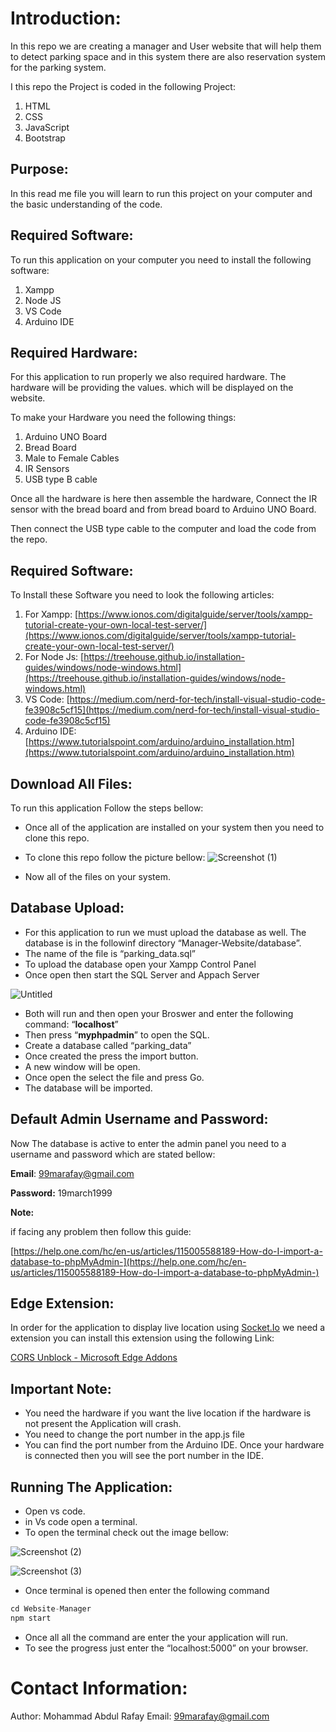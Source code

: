 # Introduction:

In this repo we are creating a manager and User website that will help them to detect parking space and in this system there are also reservation system for the parking system. 

I this  repo the Project is coded in the following Project:

1. HTML 
2. CSS
3. JavaScript
4. Bootstrap

## Purpose:

In this read me file you will learn to run this project on your computer and the basic understanding of the code. 

## Required Software:

To run this application on your computer you need to install the following software:

1. Xampp
2. Node JS 
3. VS Code
4. Arduino IDE 

## Required Hardware:

For this application to run properly we also required hardware. The hardware will be providing the values. which will be displayed on the website.

To make your Hardware you need the following things:

1. Arduino UNO Board
2. Bread Board
3. Male to Female Cables
4. IR Sensors
5. USB type B cable

Once all the hardware is here then assemble the hardware, Connect the IR sensor with the bread board and from bread board to Arduino  UNO Board.

Then connect the USB type cable to the computer and load the code from the repo.

## Required Software:

To Install these Software you need to look the following articles:

1. For Xampp:  [https://www.ionos.com/digitalguide/server/tools/xampp-tutorial-create-your-own-local-test-server/](https://www.ionos.com/digitalguide/server/tools/xampp-tutorial-create-your-own-local-test-server/)
2. For Node Js:  [https://treehouse.github.io/installation-guides/windows/node-windows.html](https://treehouse.github.io/installation-guides/windows/node-windows.html)
3. VS Code: [https://medium.com/nerd-for-tech/install-visual-studio-code-fe3908c5cf15](https://medium.com/nerd-for-tech/install-visual-studio-code-fe3908c5cf15)
4. Arduino IDE: [https://www.tutorialspoint.com/arduino/arduino_installation.htm](https://www.tutorialspoint.com/arduino/arduino_installation.htm) 

## Download All Files:

To run this application Follow the steps bellow:

- Once all of the application are installed on your system then you need to clone this repo.
- To clone this repo follow the picture bellow:
![Screenshot (1)](https://user-images.githubusercontent.com/82662797/160491518-e6a9df94-e284-42ed-936d-1673861583e7.png)


- Now all of the files on your system.

## Database Upload:

- For this application to run we must upload the database as well. The database is in the followinf directory “Manager-Website/database”.
- The name of the file is “parking_data.sql”
- To upload the database open your Xampp Control Panel
- Once open then start the SQL Server and Appach Server

![Untitled](https://user-images.githubusercontent.com/82662797/160491553-375927e3-027e-4c20-87df-9ff04b678f3f.png)


- Both will run and then open your Broswer and enter the following command: “**localhost**”
- Then press “**myphpadmin**” to open the SQL.
- Create a database called “parking_data”
- Once created the press the import button.
- A new window will be open.
- Once open the select the file and press Go.
- The database will be imported.

## Default Admin Username and Password:

Now The database is active to enter the admin panel you need to a username and password which are stated bellow:

**Email**: 99marafay@gmail.com

**Password:** 19march1999

**Note:**

if facing any problem then follow this guide:

[https://help.one.com/hc/en-us/articles/115005588189-How-do-I-import-a-database-to-phpMyAdmin-](https://help.one.com/hc/en-us/articles/115005588189-How-do-I-import-a-database-to-phpMyAdmin-)

## E**dge Extension:**

In order for the application to display live location using [Socket.Io](http://Socket.Io) we need a extension you can install this extension using the following Link:

[CORS Unblock - Microsoft Edge Addons](https://microsoftedge.microsoft.com/addons/detail/cors-unblock/hkjklmhkbkdhlgnnfbbcihcajofmjgbh)

## Important Note:

- You need the hardware if you want the live location if the hardware is not present the Application will crash.
- You need to change the port number in the app.js file
- You can find the port number from the Arduino IDE. Once your hardware is connected then you will see the port number in the IDE.


## Running The Application:

- Open vs code.
- in Vs code open a terminal.
- To open the terminal check out the image bellow:

![Screenshot (2)](https://user-images.githubusercontent.com/82662797/160491598-834af0ef-f9da-4c9e-af2a-a586e1dfc263.png)

![Screenshot (3)](https://user-images.githubusercontent.com/82662797/160491609-50c219cc-5091-4ddf-8899-7ae50710b47f.png)



- Once terminal is opened then enter the following command

```jsx
cd Website-Manager
npm start
```

- Once all all the command are enter the your application will run.
- To see the progress just enter the “localhost:5000” on your browser.


# Contact Information:
Author: Mohammad Abdul Rafay
Email: 99marafay@gmail.com
